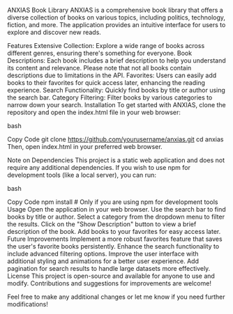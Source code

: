 ANXIAS Book Library
ANXIAS is a comprehensive book library that offers a diverse collection of books on various topics, including politics, technology, fiction, and more. The application provides an intuitive interface for users to explore and discover new reads.

Features
Extensive Collection: Explore a wide range of books across different genres, ensuring there's something for everyone.
Book Descriptions: Each book includes a brief description to help you understand its content and relevance. Please note that not all books contain descriptions due to limitations in the API.
Favorites: Users can easily add books to their favorites for quick access later, enhancing the reading experience.
Search Functionality: Quickly find books by title or author using the search bar.
Category Filtering: Filter books by various categories to narrow down your search.
Installation
To get started with ANXIAS, clone the repository and open the index.html file in your web browser:

bash

Copy Code
git clone https://github.com/yourusername/anxias.git
cd anxias
Then, open index.html in your preferred web browser.

Note on Dependencies
This project is a static web application and does not require any additional dependencies. If you wish to use npm for development tools (like a local server), you can run:

bash

Copy Code
npm install  # Only if you are using npm for development tools
Usage
Open the application in your web browser.
Use the search bar to find books by title or author.
Select a category from the dropdown menu to filter the results.
Click on the "Show Description" button to view a brief description of the book.
Add books to your favorites for easy access later.
Future Improvements
Implement a more robust favorites feature that saves the user's favorite books persistently.
Enhance the search functionality to include advanced filtering options.
Improve the user interface with additional styling and animations for a better user experience.
Add pagination for search results to handle large datasets more effectively.
License
This project is open-source and available for anyone to use and modify. Contributions and suggestions for improvements are welcome!

Feel free to make any additional changes or let me know if you need further modifications!
